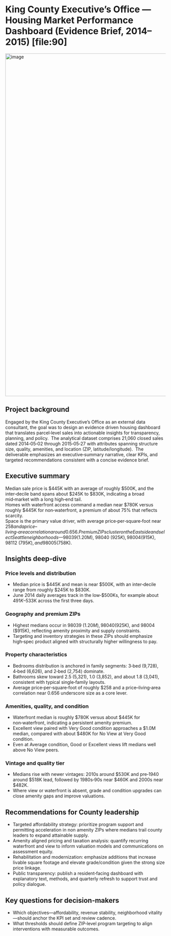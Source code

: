 # King County Executive’s Office — Housing Market Performance Dashboard (Evidence Brief, 2014–2015) [file:90]


<img width="1706" height="1072" alt="image" src="https://github.com/user-attachments/assets/a59b02a2-3aba-44e7-95ab-5d7e735736c1" />



## Project background

Engaged by the King County Executive’s Office as an external data consultant, the goal was to design an evidence driven housing dashboard that translates parcel‑level 
sales into actionable insights for transparency, planning, and policy.  The analytical dataset comprises 21,060 closed sales dated 2014‑05‑02 through 2015‑05‑27 with 
attributes spanning structure size, quality, amenities, and location (ZIP, latitude/longitude).  The deliverable emphasizes an executive‑summary narrative, clear KPIs, 
and targeted recommendations consistent with a concise evidence brief. 

## Executive summary
Median sale price is $445K with an average of roughly $500K, and the inter‑decile band spans about $245K to $830K, indicating a broad mid‑market with a long high‑end tail.   
Homes with waterfront access command a median near $780K versus roughly $445K for non‑waterfront, a premium of about 75% that reflects scarcity.  
Space is the primary value driver, with average price‑per‑square‑foot near $258 and a price–living‑area correlation around 0.656.
Premium ZIPs cluster on the Eastside and select Seattle neighborhoods—98039 ($1.20M), 98040 ($925K), 98004 ($915K), 98112 ($795K), and 98005 ($758K).

## Insights deep‑dive

### Price levels and distribution
- Median price is $445K and mean is near $500K, with an inter‑decile range from roughly $245K to $830K. 
- June 2014 daily averages track in the low‑$500Ks, for example about $491K–$533K across the first three days. 

### Geography and premium ZIPs
- Highest medians occur in 98039 ($1.20M), 98040 ($925K), and 98004 ($915K), reflecting amenity proximity and supply constraints.
- Targeting and inventory strategies in these ZIPs should emphasize high‑spec product aligned with structurally higher willingness to pay. 

### Property characteristics
- Bedrooms distribution is anchored in family segments: 3‑bed (9,728), 4‑bed (6,626), and 2‑bed (2,754) dominate.
- Bathrooms skew toward 2.5 (5,321), 1.0 (3,852), and about 1.8 (3,041), consistent with typical single‑family layouts. 
- Average price‑per‑square‑foot of roughly $258 and a price–living‑area correlation near 0.656 underscore size as a core lever. 

### Amenities, quality, and condition
- Waterfront median is roughly $780K versus about $445K for non‑waterfront, indicating a persistent amenity premium. 
- Excellent view paired with Very Good condition approaches a $1.0M median, compared with about $480K for No View at Very Good condition. 
- Even at Average condition, Good or Excellent views lift medians well above No View peers. 

### Vintage and quality tier
- Medians rise with newer vintages: 2010s around $530K and pre‑1940 around $518K lead, followed by 1980s‑90s near $460K and 2000s near $482K. 
- Where view or waterfront is absent, grade and condition upgrades can close amenity gaps and improve valuations. 

## Recommendations for County leadership
- Targeted affordability strategy: prioritize program support and permitting acceleration in non amenity ZIPs where medians trail county leaders to expand attainable supply.  
- Amenity aligned pricing and taxation analysis: quantify recurring waterfront and view to inform valuation models and communications on assessment equity.
- Rehabilitation and modernization: emphasize additions that increase livable square footage and elevate grade/condition given the strong size price linkage. 
- Public transparency: publish a resident‑facing dashboard with explanatory text, methods, and quarterly refresh to support trust and policy dialogue. 

## Key questions for decision‑makers
- Which objectives—affordability, revenue stability, neighborhood vitality—should anchor the KPI set and review cadence. 
- What thresholds should define ZIP‑level program targeting to align interventions with measurable outcomes.



